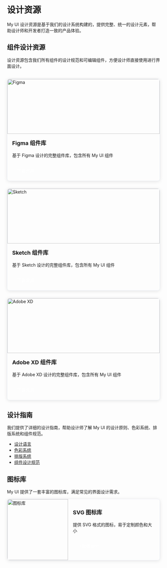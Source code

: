 # 设计资源

My UI 设计资源是基于我们的设计系统构建的，提供完整、统一的设计元素，帮助设计师和开发者打造一致的产品体验。

## 组件设计资源

设计资源包含我们所有组件的设计规范和可编辑组件，方便设计师直接使用进行界面设计。

<div class="resource-cards">
  <div class="resource-card">
    <img src="/images/resources/figma.png" alt="Figma" />
    <div class="resource-card-info">
      <h3>Figma 组件库</h3>
      <p>基于 Figma 设计的完整组件库，包含所有 My UI 组件</p>
      <a href="https://www.figma.com" target="_blank" class="resource-download-btn">下载资源</a>
    </div>
  </div>
  
  <div class="resource-card">
    <img src="/images/resources/sketch.png" alt="Sketch" />
    <div class="resource-card-info">
      <h3>Sketch 组件库</h3>
      <p>基于 Sketch 设计的完整组件库，包含所有 My UI 组件</p>
      <a href="https://www.sketch.com" target="_blank" class="resource-download-btn">下载资源</a>
    </div>
  </div>
  
  <div class="resource-card">
    <img src="/images/resources/adobe-xd.png" alt="Adobe XD" />
    <div class="resource-card-info">
      <h3>Adobe XD 组件库</h3>
      <p>基于 Adobe XD 设计的完整组件库，包含所有 My UI 组件</p>
      <a href="https://www.adobe.com/products/xd.html" target="_blank" class="resource-download-btn">下载资源</a>
    </div>
  </div>
</div>

## 设计指南

我们提供了详细的设计指南，帮助设计师了解 My UI 的设计原则、色彩系统、排版系统和组件规范。

- [设计语言](./design-language)
- [色彩系统](./color-system)
- [排版系统](./typography-system)
- [组件设计规范](./component-specs)

## 图标库

My UI 提供了一套丰富的图标库，满足常见的界面设计需求。

<div class="resource-card icon-library-card">
  <img src="/images/resources/icons.png" alt="图标库" />
  <div class="resource-card-info">
    <h3>SVG 图标库</h3>
    <p>提供 SVG 格式的图标，易于定制颜色和大小</p>
    <a href="#" target="_blank" class="resource-download-btn">下载图标库</a>
  </div>
</div>

<style>
.resource-cards {
  display: grid;
  grid-template-columns: repeat(auto-fill, minmax(300px, 1fr));
  gap: 24px;
  margin: 32px 0;
}

.resource-card {
  border-radius: 8px;
  overflow: hidden;
  transition: all 0.3s;
  border: 1px solid #ebeef5;
  box-shadow: 0 2px 12px 0 rgba(0, 0, 0, 0.1);
}

.resource-card:hover {
  transform: translateY(-5px);
  box-shadow: 0 5px 15px rgba(0, 0, 0, 0.1);
}

.resource-card img {
  width: 100%;
  height: 180px;
  object-fit: cover;
}

.resource-card-info {
  padding: 16px;
}

.resource-card-info h3 {
  margin-top: 0;
  font-size: 18px;
}

.resource-download-btn {
  display: inline-block;
  padding: 8px 16px;
  background-color: var(--vp-c-brand);
  color: white;
  border-radius: 4px;
  text-decoration: none;
  margin-top: 8px;
  transition: background-color 0.3s;
}

.resource-download-btn:hover {
  background-color: var(--vp-c-brand-dark);
}

.icon-library-card {
  grid-column: 1 / -1;
  display: flex;
  flex-direction: row;
  align-items: center;
}

.icon-library-card img {
  width: 200px;
  height: 200px;
  object-fit: contain;
}

@media (max-width: 768px) {
  .icon-library-card {
    flex-direction: column;
  }
  
  .icon-library-card img {
    width: 100%;
  }
}
</style> 